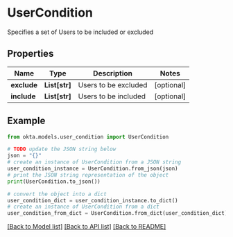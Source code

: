 # UserCondition

Specifies a set of Users to be included or excluded

## Properties

Name | Type | Description | Notes
------------ | ------------- | ------------- | -------------
**exclude** | **List[str]** | Users to be excluded | [optional] 
**include** | **List[str]** | Users to be included | [optional] 

## Example

```python
from okta.models.user_condition import UserCondition

# TODO update the JSON string below
json = "{}"
# create an instance of UserCondition from a JSON string
user_condition_instance = UserCondition.from_json(json)
# print the JSON string representation of the object
print(UserCondition.to_json())

# convert the object into a dict
user_condition_dict = user_condition_instance.to_dict()
# create an instance of UserCondition from a dict
user_condition_from_dict = UserCondition.from_dict(user_condition_dict)
```
[[Back to Model list]](../README.md#documentation-for-models) [[Back to API list]](../README.md#documentation-for-api-endpoints) [[Back to README]](../README.md)


